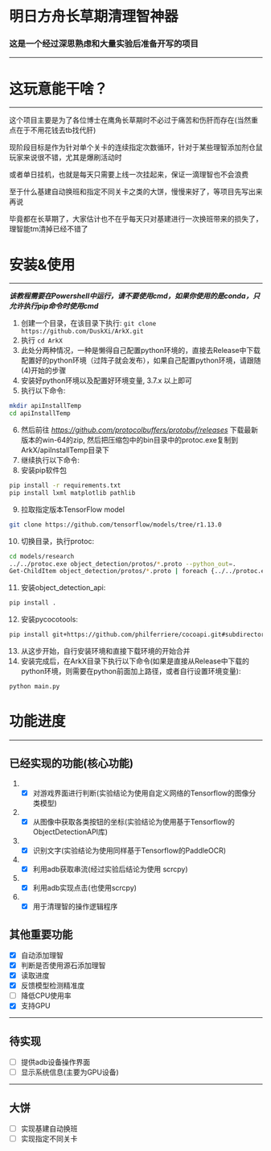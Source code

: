 # 明日方舟长草期清理智神器

### 这是一个经过深思熟虑和大量实验后准备开写的项目

 
---

# 这玩意能干啥？

---

这个项目主要是为了各位博士在鹰角长草期时不必过于痛苦和伤肝而存在(当然重点在于不用花钱去tb找代肝)

现阶段目标是作为针对单个关卡的连续指定次数循环，针对于某些理智添加剂仓鼠玩家来说很不错，尤其是爆刷活动时

或者单日挂机，也就是每天只需要上线一次挂起来，保证一滴理智也不会浪费

至于什么基建自动换班和指定不同关卡之类的大饼，慢慢来好了，等项目先写出来再说

毕竟都在长草期了，大家估计也不在乎每天只对基建进行一次换班带来的损失了，理智能tm清掉已经不错了

# 安装&使用

---

***该教程需要在Powershell中运行，请不要使用cmd，如果你使用的是conda，只允许执行pip命令时使用cmd***

1. 创建一个目录，在该目录下执行: `git clone https://github.com/DuskXi/ArkX.git`
2. 执行 `cd ArkX`
3. 此处分两种情况，一种是懒得自己配置python环境的，直接去Release中下载配置好的python环境（过阵子就会发布），如果自己配置python环境，请跟随(4)开始的步骤
4. 安装好python环境以及配置好环境变量, 3.7.x 以上即可
5. 执行以下命令:

```bash
mkdir apiInstallTemp
cd apiInstallTemp
```

6. 然后前往 *https://github.com/protocolbuffers/protobuf/releases* 下载最新版本的win-64的zip,
   然后把压缩包中的bin目录中的protoc.exe复制到ArkX/apiInstallTemp目录下
7. 继续执行以下命令:
8. 安装pip软件包

```bash
pip install -r requirements.txt
pip install lxml matplotlib pathlib
```

9. 拉取指定版本TensorFlow model

```bash
git clone https://github.com/tensorflow/models/tree/r1.13.0
```

10. 切换目录，执行protoc:

```bash
cd models/research
../../protoc.exe object_detection/protos/*.proto --python_out=.
Get-ChildItem object_detection/protos/*.proto | foreach {../../protoc.exe "object_detection/protos/$($_.Name)" --python_out=.}
```

11. 安装object_detection_api:

```bash
pip install .
```

12. 安装pycocotools:

```bash
pip install git+https://github.com/philferriere/cocoapi.git#subdirectory=PythonAPI
```

13. 从这步开始，自行安装环境和直接下载环境的开始合并
14. 安装完成后，在ArkX目录下执行以下命令(如果是直接从Release中下载的python环境，则需要在python前面加上路径，或者自行设置环境变量):

```bash
python main.py
```

# 功能进度

---

## 已经实现的功能(核心功能)

1.
    - [X] 对游戏界面进行判断(实验结论为使用自定义网络的Tensorflow的图像分类模型)

2.
    - [X] 从图像中获取各类按钮的坐标(实验结论为使用基于Tensorflow的ObjectDetectionAPI库)

3.
    - [X] 识别文字(实验结论为使用同样基于Tensorflow的PaddleOCR)

4.
    - [X] 利用adb获取串流(经过实验后结论为使用 scrcpy)

5.
    - [X] 利用adb实现点击(也使用scrcpy)

6.
    - [X] 用于清理智的操作逻辑程序

## 其他重要功能

- [X] 自动添加理智
- [X] 判断是否使用源石添加理智
- [X] 读取进度
- [X] 反馈模型检测精准度
- [ ] 降低CPU使用率
- [X] 支持GPU

---

## 待实现

- [ ] 提供adb设备操作界面
- [ ] 显示系统信息(主要为GPU设备)

---

## 大饼

- [ ] 实现基建自动换班
- [ ] 实现指定不同关卡